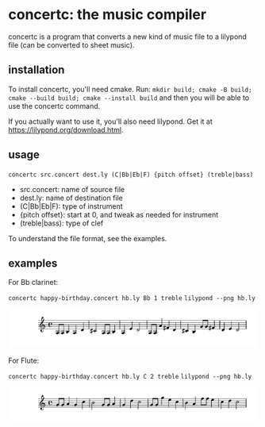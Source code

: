 # concertc: the music compiler

concertc is a program that converts a new kind of music file to a lilypond file (can be converted to sheet music).

## installation

To install concertc, you'll need cmake. Run: `mkdir build; cmake -B build; cmake --build build; cmake --install build` and then you will be able to use the concertc command.

If you actually want to use it, you'll also need lilypond. Get it at https://lilypond.org/download.html.

## usage

`concertc src.concert dest.ly (C|Bb|Eb|F) {pitch offset} (treble|bass)`

 - src.concert: name of source file
 - dest.ly: name of destination file
 - (C|Bb|Eb|F): type of instrument
 - {pitch offset}: start at 0, and tweak as needed for instrument
 - (treble|bass): type of clef

To understand the file format, see the examples.

## examples

For Bb clarinet:

`concertc happy-birthday.concert hb.ly Bb 1 treble`
`lilypond --png hb.ly`

![sheet music for Bb clarinet](Bb-clarinet.png)

For Flute:

`concertc happy-birthday.concert hb.ly C 2 treble`
`lilypond --png hb.ly`

![sheet music for flute](flute.png)
